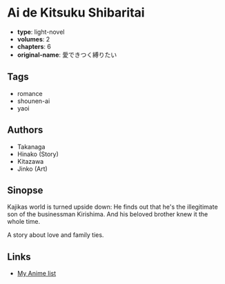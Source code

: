 # Ai de Kitsuku Shibaritai

-   **type**: light-novel
-   **volumes**: 2
-   **chapters**: 6
-   **original-name**: 愛できつく縛りたい

## Tags

-   romance
-   shounen-ai
-   yaoi

## Authors

-   Takanaga
-   Hinako (Story)
-   Kitazawa
-   Jinko (Art)

## Sinopse

Kajikas world is turned upside down: He finds out that he's the illegitimate son of the businessman Kirishima. And his beloved brother knew it the whole time.

A story about love and family ties.

## Links

-   [My Anime list](https://myanimelist.net/manga/22802/Ai_de_Kitsuku_Shibaritai)
